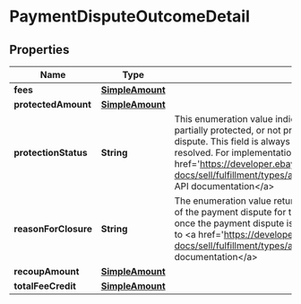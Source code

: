 # PaymentDisputeOutcomeDetail

## Properties
Name | Type | Description | Notes
------------ | ------------- | ------------- | -------------
**fees** | [**SimpleAmount**](SimpleAmount.md) |  |  [optional]
**protectedAmount** | [**SimpleAmount**](SimpleAmount.md) |  |  [optional]
**protectionStatus** | **String** | This enumeration value indicates if the seller is fully protected, partially protected, or not protected by eBay for the payment dispute. This field is always returned once the payment dispute is resolved. For implementation help, refer to &lt;a href&#x3D;&#x27;https://developer.ebay.com/api-docs/sell/fulfillment/types/api:ProtectionStatusEnum&#x27;&gt;eBay API documentation&lt;/a&gt; |  [optional]
**reasonForClosure** | **String** | The enumeration value returned in this field indicates the outcome of the payment dispute for the seller. This field is always returned once the payment dispute is resolved. For implementation help, refer to &lt;a href&#x3D;&#x27;https://developer.ebay.com/api-docs/sell/fulfillment/types/api:OutcomeEnum&#x27;&gt;eBay API documentation&lt;/a&gt; |  [optional]
**recoupAmount** | [**SimpleAmount**](SimpleAmount.md) |  |  [optional]
**totalFeeCredit** | [**SimpleAmount**](SimpleAmount.md) |  |  [optional]
